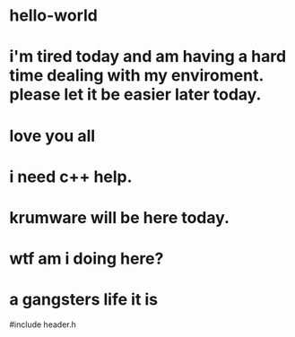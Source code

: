 # hello-world
# i'm tired today and am having a hard time dealing with my enviroment. please let it be easier later today.
# love you all
# i need c++ help.
# krumware will be here today.
# wtf am i doing here?
# a gangsters life it is
#include header.h

